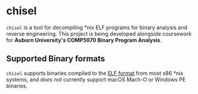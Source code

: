 # chisel
`chisel` is a tool for decompiling *nix ELF programs for binary analysis and reverse engineering. This project is being developed alongside coursework for **Auburn University's COMP5970 Binary Program Analysis**.


## Supported Binary formats

`chisel` supports binaries compiled to the [ELF format](https://en.wikipedia.org/wiki/Executable_and_Linkable_Format) from most x86 *nix systems, and *does not* currently support macOS Mach-O or Windows PE binaries.

